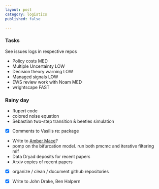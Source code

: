 ```yaml
---
layout: post
category: logistics
published: false

---
```


### Tasks 

See issues logs in respective repos 

- Policy costs                          MED
- Multiple Uncertainty                  LOW
- Decision theory warning               LOW
- Managed signals                       LOW
- EWS review work with Noam             MED
- wrightscape                           FAST

### Rainy day
- Rupert code
- colored noise equation
- Sebastian two-step transition & beetles simulation  


* [x] Comments to Vasilis re: package   
* Write to [Amber Mace](http://www.linkedin.com/pub/amber-mace/7/a94/b43)?
* pomp on the bifurcation model.  run both pmcmc and iterative filtering mif
* Data Dryad deposits for recent papers
* Arxiv copies of recent papers
* [x] organize / clean / document github repositories
* [x] Write to John Drake, Ben Halpern


